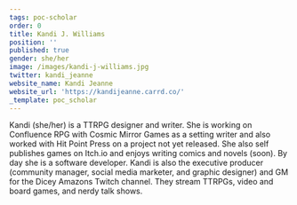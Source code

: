 ```yaml
---
tags: poc-scholar
order: 0
title: Kandi J. Williams
position: ''
published: true
gender: she/her
image: /images/kandi-j-williams.jpg
twitter: kandi_jeanne
website_name: Kandi Jeanne
website_url: 'https://kandijeanne.carrd.co/'
_template: poc_scholar
---
```


Kandi (she/her) is a TTRPG designer and writer. She is working on Confluence RPG with Cosmic Mirror Games as a setting writer and also worked with Hit Point Press on a project not yet released. She also self publishes games on Itch.io and enjoys writing comics and novels (soon). By day she is a software developer. Kandi is also the executive producer (community manager, social media marketer, and graphic designer) and GM for the Dicey Amazons Twitch channel. They stream TTRPGs, video and board games, and nerdy talk shows.
